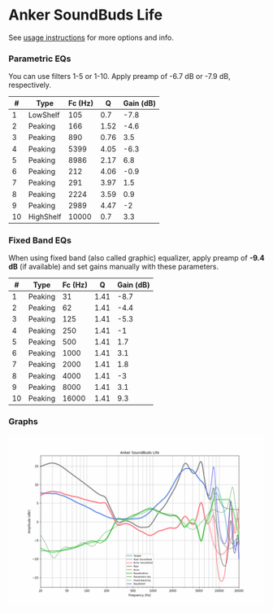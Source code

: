 # Anker SoundBuds Life
See [usage instructions](https://github.com/jaakkopasanen/AutoEq#usage) for more options and info.

### Parametric EQs
You can use filters 1-5 or 1-10. Apply preamp of -6.7 dB or -7.9 dB, respectively.

|   # | Type      |   Fc (Hz) |    Q |   Gain (dB) |
|-----|-----------|-----------|------|-------------|
|   1 | LowShelf  |       105 | 0.7  |        -7.8 |
|   2 | Peaking   |       166 | 1.52 |        -4.6 |
|   3 | Peaking   |       890 | 0.76 |         3.5 |
|   4 | Peaking   |      5399 | 4.05 |        -6.3 |
|   5 | Peaking   |      8986 | 2.17 |         6.8 |
|   6 | Peaking   |       212 | 4.06 |        -0.9 |
|   7 | Peaking   |       291 | 3.97 |         1.5 |
|   8 | Peaking   |      2224 | 3.59 |         0.9 |
|   9 | Peaking   |      2989 | 4.47 |        -2   |
|  10 | HighShelf |     10000 | 0.7  |         3.3 |

### Fixed Band EQs
When using fixed band (also called graphic) equalizer, apply preamp of **-9.4 dB** (if available) and set gains manually with these parameters.

|   # | Type    |   Fc (Hz) |    Q |   Gain (dB) |
|-----|---------|-----------|------|-------------|
|   1 | Peaking |        31 | 1.41 |        -8.7 |
|   2 | Peaking |        62 | 1.41 |        -4.4 |
|   3 | Peaking |       125 | 1.41 |        -5.3 |
|   4 | Peaking |       250 | 1.41 |        -1   |
|   5 | Peaking |       500 | 1.41 |         1.7 |
|   6 | Peaking |      1000 | 1.41 |         3.1 |
|   7 | Peaking |      2000 | 1.41 |         1.8 |
|   8 | Peaking |      4000 | 1.41 |        -3   |
|   9 | Peaking |      8000 | 1.41 |         3.1 |
|  10 | Peaking |     16000 | 1.41 |         9.3 |

### Graphs
![](./Anker%20SoundBuds%20Life.png)
